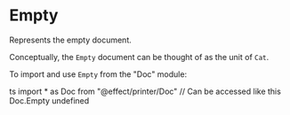 # Empty

Represents the empty document.

Conceptually, the `Empty` document can be thought of as the unit of `Cat`.

To import and use `Empty` from the "Doc" module:

ts
import \* as Doc from "@effect/printer/Doc"
// Can be accessed like this
Doc.Empty
undefined
